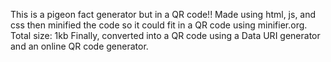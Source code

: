 This is a pigeon fact generator but in a QR code!! 
Made using html, js, and css then minified the code so it could fit in a QR code using minifier.org. 
Total size: 1kb
Finally, converted into a QR code using a Data URI generator and an online QR code generator. 
